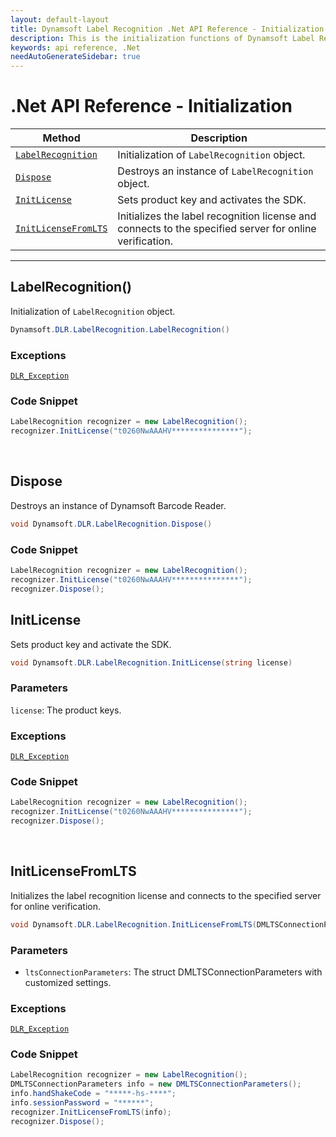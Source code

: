 ```yaml
---
layout: default-layout
title: Dynamsoft Label Recognition .Net API Reference - Initialization
description: This is the initialization functions of Dynamsoft Label Recognition for .Net API Reference.
keywords: api reference, .Net
needAutoGenerateSidebar: true
---
```


# .Net API Reference - Initialization

| Method               | Description |
|----------------------|-------------|
  | [`LabelRecognition`](#labelrecognition) | Initialization of `LabelRecognition` object.|
  | [`Dispose`](#dispose) | Destroys an instance of `LabelRecognition` object.|   
  | [`InitLicense`](#initlicense) | Sets product key and activates the SDK. |
  | [`InitLicenseFromLTS`](#initlicensefromlts) | Initializes the label recognition license and connects to the specified server for online verification. |

  ---

## LabelRecognition()

Initialization of `LabelRecognition` object.

```csharp
Dynamsoft.DLR.LabelRecognition.LabelRecognition()
```

### Exceptions

[`DLR_Exception`](../class/label-recognition-exception.md)


### Code Snippet
```csharp
LabelRecognition recognizer = new LabelRecognition();
recognizer.InitLicense("t0260NwAAAHV***************");
```

&nbsp;


## Dispose
Destroys an instance of Dynamsoft Barcode Reader.

```csharp
void Dynamsoft.DLR.LabelRecognition.Dispose()	
```

### Code Snippet

```csharp
LabelRecognition recognizer = new LabelRecognition();
recognizer.InitLicense("t0260NwAAAHV***************");
recognizer.Dispose();
```


## InitLicense
Sets product key and activate the SDK.

```csharp
void Dynamsoft.DLR.LabelRecognition.InitLicense(string license)
```   

### Parameters
`license`: The product keys.

### Exceptions

[`DLR_Exception`](../class/label-recognition-exception.md)

### Code Snippet
```csharp
LabelRecognition recognizer = new LabelRecognition();
recognizer.InitLicense("t0260NwAAAHV***************");
recognizer.Dispose();
```

&nbsp;


## InitLicenseFromLTS
Initializes the label recognition license and connects to the specified server for online verification.

```csharp
void Dynamsoft.DLR.LabelRecognition.InitLicenseFromLTS(DMLTSConnectionParameters ltsConnectionParameters)
```   

### Parameters
- `ltsConnectionParameters`: The struct DMLTSConnectionParameters with customized settings.  

### Exceptions
[`DLR_Exception`](../class/label-recognition-exception.md)

### Code Snippet
```csharp
LabelRecognition recognizer = new LabelRecognition();
DMLTSConnectionParameters info = new DMLTSConnectionParameters();
info.handShakeCode = "*****-hs-****";
info.sessionPassword = "******";
recognizer.InitLicenseFromLTS(info);
recognizer.Dispose();
```

&nbsp;

